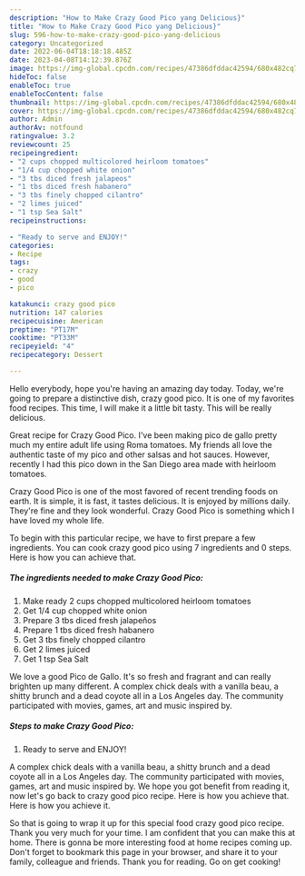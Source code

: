 ```yaml
---
description: "How to Make Crazy Good Pico yang Delicious}"
title: "How to Make Crazy Good Pico yang Delicious}"
slug: 596-how-to-make-crazy-good-pico-yang-delicious
category: Uncategorized
date: 2022-06-04T18:18:18.485Z
date: 2023-04-08T14:12:39.876Z
image: https://img-global.cpcdn.com/recipes/47386dfddac42594/680x482cq70/crazy-good-pico-recipe-main-photo.jpg
hideToc: false
enableToc: true
enableTocContent: false
thumbnail: https://img-global.cpcdn.com/recipes/47386dfddac42594/680x482cq70/crazy-good-pico-recipe-main-photo.jpg
cover: https://img-global.cpcdn.com/recipes/47386dfddac42594/680x482cq70/crazy-good-pico-recipe-main-photo.jpg
author: Admin
authorAv: notfound
ratingvalue: 3.2
reviewcount: 25
recipeingredient:
- "2 cups chopped multicolored heirloom tomatoes"
- "1/4 cup chopped white onion"
- "3 tbs diced fresh jalapeos"
- "1 tbs diced fresh habanero"
- "3 tbs finely chopped cilantro"
- "2 limes juiced"
- "1 tsp Sea Salt"
recipeinstructions:

- "Ready to serve and ENJOY!"
categories:
- Recipe
tags:
- crazy
- good
- pico

katakunci: crazy good pico 
nutrition: 147 calories
recipecuisine: American
preptime: "PT17M"
cooktime: "PT33M"
recipeyield: "4"
recipecategory: Dessert

---
```



Hello everybody, hope you're having an amazing day today. Today, we're going to prepare a distinctive dish, crazy good pico. It is one of my favorites food recipes. This time, I will make it a little bit tasty. This will be really delicious.

Great recipe for Crazy Good Pico. I&#39;ve been making pico de gallo pretty much my entire adult life using Roma tomatoes. My friends all love the authentic taste of my pico and other salsas and hot sauces. However, recently I had this pico down in the San Diego area made with heirloom tomatoes.

Crazy Good Pico is one of the most favored of recent trending foods on earth. It is simple, it is fast, it tastes delicious. It is enjoyed by millions daily. They're fine and they look wonderful. Crazy Good Pico is something which I have loved my whole life.


To begin with this particular recipe, we have to first prepare a few ingredients. You can cook crazy good pico using 7 ingredients and 0 steps. Here is how you can achieve that.

<!--inarticleads1-->

##### The ingredients needed to make Crazy Good Pico:

1. Make ready 2 cups chopped multicolored heirloom tomatoes
1. Get 1/4 cup chopped white onion
1. Prepare 3 tbs diced fresh jalapeños
1. Prepare 1 tbs diced fresh habanero
1. Get 3 tbs finely chopped cilantro
1. Get 2 limes juiced
1. Get 1 tsp Sea Salt


We love a good Pico de Gallo. It&#39;s so fresh and fragrant and can really brighten up many different. A complex chick deals with a vanilla beau, a shitty brunch and a dead coyote all in a Los Angeles day. The community participated with movies, games, art and music inspired by. 

<!--inarticleads2-->

##### Steps to make Crazy Good Pico:


1. Ready to serve and ENJOY!

A complex chick deals with a vanilla beau, a shitty brunch and a dead coyote all in a Los Angeles day. The community participated with movies, games, art and music inspired by. We hope you got benefit from reading it, now let&#39;s go back to crazy good pico recipe. Here is how you achieve that. Here is how you achieve it. 

So that is going to wrap it up for this special food crazy good pico recipe. Thank you very much for your time. I am confident that you can make this at home. There is gonna be more interesting food at home recipes coming up. Don't forget to bookmark this page in your browser, and share it to your family, colleague and friends. Thank you for reading. Go on get cooking!
